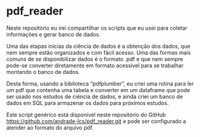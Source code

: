 # pdf_reader
Neste repositório eu irei compartilhar os scripts que eu usei para coletar informações e gerar banco de dados.

Uma das etapas inicias da ciência de dados é a obtenção dos dados, que nem sempre estão organizados e com fácil acesso. Uma das formas mais comuns de se disponibilizar dados é o formato .pdf e que nem sempre pode-se converter diretamente em formato acessível para se trabalhar montando o banco de dados.

Desta forma, usando a biblioteca “pdfplumber”, eu criei uma rotina para ler um pdf que contenha uma tabela e converter em um dataframe que pode ser usado nos estudos de ciência de dados, e ainda criei um banco de dados em SQL para armazenar os dados para próximos estudos.

Este script genérico está disponível neste repositório do GitHub https://github.com/andrade-lcs/pdf_reader.git e pode ser configurado a atender ao formato do arquivo pdf.
